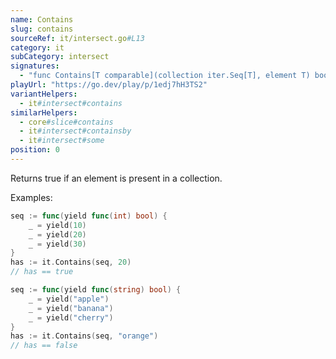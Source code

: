 ```yaml
---
name: Contains
slug: contains
sourceRef: it/intersect.go#L13
category: it
subCategory: intersect
signatures:
  - "func Contains[T comparable](collection iter.Seq[T], element T) bool"
playUrl: "https://go.dev/play/p/1edj7hH3TS2"
variantHelpers:
  - it#intersect#contains
similarHelpers:
  - core#slice#contains
  - it#intersect#containsby
  - it#intersect#some
position: 0
---
```


Returns true if an element is present in a collection.

Examples:

```go
seq := func(yield func(int) bool) {
    _ = yield(10)
    _ = yield(20)
    _ = yield(30)
}
has := it.Contains(seq, 20)
// has == true
```

```go
seq := func(yield func(string) bool) {
    _ = yield("apple")
    _ = yield("banana")
    _ = yield("cherry")
}
has := it.Contains(seq, "orange")
// has == false
```